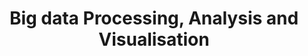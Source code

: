---
title: Big data Processing, Analysis and Visualisation
github: https://github.com/Agewerc/data-processing-big-data/tree/master/Big%20data%20processing%2C%20analysis%20and%20visualisation
image: /assets/images/big_data.JPG
description: Use of multiple text processing techniques in pyspark environment to analyse books and crime data from South Australia. 
layout: post
---